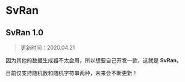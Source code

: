 # SvRan
## SvRan 1.0

>更新时间：2020.04.21

因为其他的数据生成器不太会用，所以想要自己开发一款，这就是 **SvRan**。

目前仅支持随机数和随机字符串两种，未来会不断更新！
